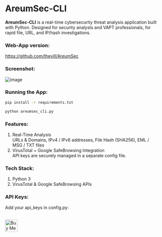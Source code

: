 # AreumSec-CLI
**AreumSec-CLI** is a real-time cybersecurity threat analysis application built with Python. Designed for security analysts and VAPT professionals, for rapid file, URL, and IP/hash investigations.


### **Web-App version:**
https://github.com/thevill/AreumSec


### **Screenshot:**
![image](https://github.com/user-attachments/assets/4c686382-b153-4e45-b5fd-ee3e934fb8b4)



### **Running the App:**<br>
```bash
pip install -r requirements.txt
```
```bash
python areumsec_cli.py
```


### **Features:**
1) Real-Time Analysis<br>
   URLs & Domains, IPv4 / IPv6 addresses, File Hash (SHA256), EML / MSG / TXT files
3) VirusTotal + Google SafeBrowsing Integration<br>
   API keys are securely managed in a separate config file.


### **Tech Stack:**
1) Python 3
2) VirusTotal & Google SafeBrowsing APIs


### **API Keys:**<br>
Add your api_keys in config.py:<br>

<br>
<a href="https://www.buymeacoffee.com/pranaywajjala" target="_blank" rel="noopener noreferrer">
      <img src="https://www.buymeacoffee.com/assets/img/guidelines/download-assets-sm-1.svg" 
           alt="Buy Me a Coffee" style="height: 40px;">
